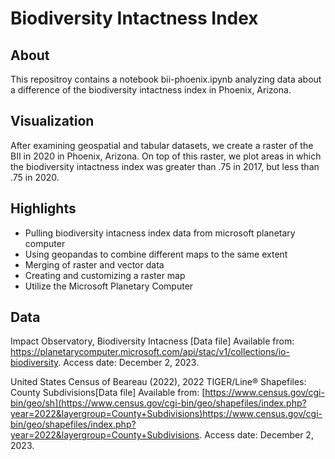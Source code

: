 # Biodiversity Intactness Index

## About
This repositroy contains a notebook bii-phoenix.ipynb analyzing data about a difference of the biodiversity intactness index in Phoenix, Arizona. 

## Visualization
After examining geospatial and tabular datasets, we create a raster of the BII in 2020 in Phoenix, Arizona. On top of this raster, we plot areas in which the biodiversity intactness index was greater than .75 in 2017, but less than .75 in 2020. 

## Highlights 
- Pulling biodiversity intacness index data from microsoft planetary computer 
- Using geopandas to combine different maps to the same extent
- Merging of raster and vector data
- Creating and customizing a raster map
- Utilize the Microsoft Planetary Computer 

## Data 
Impact Observatory, Biodiversity Intacness [Data file] Available from: https://planetarycomputer.microsoft.com/api/stac/v1/collections/io-biodiversity. Access date: December 2, 2023. 

United States Census of Beareau (2022), 2022 TIGER/Line® Shapefiles: County Subdivisions[Data file] Available from: [https://www.census.gov/cgi-bin/geo/sh](https://www.census.gov/cgi-bin/geo/shapefiles/index.php?year=2022&layergroup=County+Subdivisions)https://www.census.gov/cgi-bin/geo/shapefiles/index.php?year=2022&layergroup=County+Subdivisions. Access date: December 2, 2023. 
